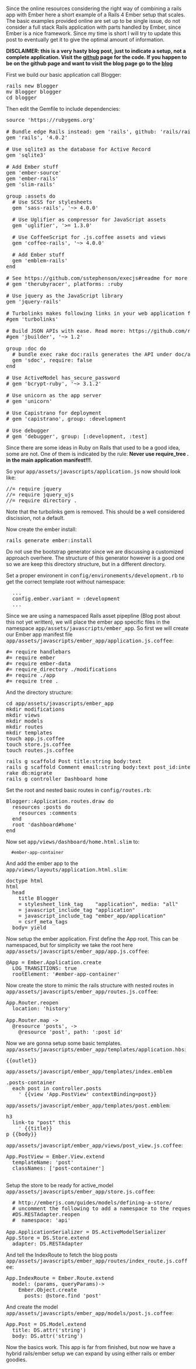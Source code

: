 Since the online resources considering the right way of combining a rails app with Ember here a short example of a Rails 4 Ember setup that scales. The basic examples provided online are set up to be single issue, do not consider a full stack Rails application with parts handled by Ember, since Ember is a nice framework. Since my time is short I will try to update this post to eventually get it to give the optimal amount of information.

<b>DISCLAIMER: this is a very hasty blog post, just to indicate a setup, not
a complete application. Visit the [github](https://github.com/bterkuile/rails4-ember-setup-blog) page for the code.
If you happen to be on the github page and want to visit the blog page
go to the [blog](http://bterkuile.tumblr.com/post/72196495361/rails4-and-ember-synergy-setup-blogger-start)
</b>

First we build our basic application call Blogger:

<pre>
rails new Blogger
mv Blogger blogger
cd blogger
</pre>

Then edit the Gemfile to include dependencies:

<pre>
source 'https://rubygems.org'

# Bundle edge Rails instead: gem 'rails', github: 'rails/rails'
gem 'rails', '4.0.2'

# Use sqlite3 as the database for Active Record
gem 'sqlite3'

# Add Ember stuff
gem 'ember-source'
gem 'ember-rails'
gem 'slim-rails'

group :assets do
  # Use SCSS for stylesheets
  gem 'sass-rails', '~> 4.0.0'

  # Use Uglifier as compressor for JavaScript assets
  gem 'uglifier', '>= 1.3.0'

  # Use CoffeeScript for .js.coffee assets and views
  gem 'coffee-rails', '~> 4.0.0'

  # Add Ember stuff
  gem 'emblem-rails'
end

# See https://github.com/sstephenson/execjs#readme for more supported runtimes
# gem 'therubyracer', platforms: :ruby

# Use jquery as the JavaScript library
gem 'jquery-rails'

# Turbolinks makes following links in your web application faster. Read more: https://github.com/rails/turbolinks
#gem 'turbolinks'

# Build JSON APIs with ease. Read more: https://github.com/rails/jbuilder
#gem 'jbuilder', '~> 1.2'

group :doc do
  # bundle exec rake doc:rails generates the API under doc/api.
  gem 'sdoc', require: false
end

# Use ActiveModel has_secure_password
# gem 'bcrypt-ruby', '~> 3.1.2'

# Use unicorn as the app server
# gem 'unicorn'

# Use Capistrano for deployment
# gem 'capistrano', group: :development

# Use debugger
# gem 'debugger', group: [:development, :test]
</pre>

Since there are some ideas in Ruby on Rails that used to be a good idea,
some are not. One of them is indicated by the rule: <strong>Never use
require_tree . in the main application manifest!!!</strong>.

So your <tt>app/assets/javascripts/application.js</tt> now should look
like:

<pre>
//= require jquery
//= require jquery_ujs
//= require_directory .
</pre>

Note that the turbolinks gem is removed. This should be a well considered
discission, not a default.

Now create the ember install:
<pre>
rails generate ember:install
</pre>
Do not use the bootstrap generator since we are discussing a customized
approach overhere. The structure of this generator however is a good one
so we are keep this directory structure, but in a different directory.

Set a proper environent in <tt>config/environements/development.rb</tt>
to get the correct template root without namespace:
<pre>
  ...
  config.ember.variant = :development 
  ...
</pre>

Since we are using a namespaced Rails asset pipepline (Blog post about
this not yet written), we will place the ember app specific files in the
namespace <tt>app/assets/javascripts/ember\_app</tt>. So first we will
create our Ember app manifest file
<tt>app/assets/javascripts/ember_app/application.js.coffee</tt>:

<pre>
#= require handlebars
#= require ember
#= require ember-data
#= require_directory ./modifications
#= require ./app
#= require_tree .
</pre>

And the directory structure:
<pre>
cd app/assets/javascripts/ember_app
mkdir modifications
mkdir views
mkdir models
mkdir routes
mkdir templates
touch app.js.coffee
touch store.js.coffee
touch routes.js.coffee
</pre>

<pre>
rails g scaffold Post title:string body:text
rails g scaffold Comment email:string body:text post_id:integer
rake db:migrate
rails g controller Dashboard home
</pre>

Set the root and nested basic routes in <tt>config/routes.rb</tt>:
<pre>
Blogger::Application.routes.draw do
  resources :posts do
    resources :comments
  end
  root 'dashboard#home'
end
</pre>

Now set <tt>app/views/dashboard/home.html.slim</tt> to:

```
  #ember-app-container
```

And add the ember app to the
<tt>app/views/layouts/application.html.slim</tt>:
<pre>
doctype html
html
  head
    title Blogger
    = stylesheet_link_tag    "application", media: "all"
    = javascript_include_tag "application"
    = javascript_include_tag "ember_app/application"
    = csrf_meta_tags
  body= yield
</pre>

Now setup the ember application. First define the App root. This can be
namespaced, but for simplicity we take the root here
<tt>app/assets/javascripts/ember_app/app.js.coffee</tt>:
<pre>
@App = Ember.Application.create
  LOG_TRANSITIONS: true
  rootElement: '#ember-app-container'
</pre>

Now create the store to mimic the rails structure with nested routes in
<tt>app/assets/javascripts/ember_app/routes.js.coffee</tt>:

<pre>
App.Router.reopen
  location: 'history'

App.Router.map ->
  @resource 'posts', ->
    @resource 'post', path: ':post_id'
</pre>

Now we are gonna setup some basic templates.
<tt>app/assets/javascripts/ember_app/templates/application.hbs</tt>:
<pre>
{{outlet}}
</pre>

<tt>app/assets/javascript/ember_app/templates/index.emblem</tt>
<pre>
.posts-container
  each post in controller.posts
    ' {{view 'App.PostView' contextBinding=post}}
</pre>

<tt>app/assets/javascript/ember_app/templates/post.emblem</tt>:
<pre>
h3
  link-to "post" this
    ' {{title}}
p {{body}}
</pre>

<tt>app/assets/javascript/ember_app/views/post_view.js.coffee</tt>:
<pre>
App.PostView = Ember.View.extend
  templateName: 'post'
  classNames: ['post-container']

</pre>

Setup the store to be ready for active_model
<tt>app/assets/javascripts/ember_app/store.js.coffee</tt>:
<pre>
  # http://emberjs.com/guides/models/defining-a-store/
  # uncomment the following to add a namespace to the requests
  #DS.RESTAdapter.reopen
  #  namespace: 'api'

App.ApplicationSerializer = DS.ActiveModelSerializer
App.Store = DS.Store.extend
  adapter: DS.RESTAdapter
</pre>

And tell the IndexRoute to fetch the blog posts
<tt>app/assets/javascripts/ember_app/routes/index_route.js.coffee</tt>:
<pre>
App.IndexRoute = Ember.Route.extend
  model: (params, queryParams)->
    Ember.Object.create
      posts: @store.find 'post'
</pre>

And create the model
<tt>app/assets/javascripts/ember_app/models/post.js.coffee</tt>:
<pre>
App.Post = DS.Model.extend
  title: DS.attr('string')
  body: DS.attr('string')
</pre>

Now the basics work. This app is far from finished, but now we have a
hybrid rails/ember setup we can expand by using either rails or ember
goodies.

